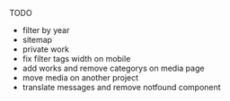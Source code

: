 TODO

- filter by year
- sitemap
- private work
- fix filter tags width on mobile
- add works and remove categorys on media page
- move media on another project
- translate messages and remove notfound component